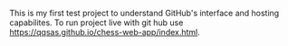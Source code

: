 This is my first test project to understand GitHub's interface and hosting capabilites.
To run project live with git hub use https://qqsas.github.io/chess-web-app/index.html.
